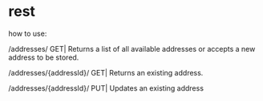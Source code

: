 # rest

how to use:

/addresses/                 GET| Returns a list of all available addresses or accepts a new address to be stored.

/addresses/{addressId}/     GET| Returns an existing address.

/addresses/{addressId}/     PUT| Updates an existing address
